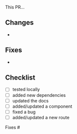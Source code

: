 This PR...

## Changes

-

## Fixes
-

## Checklist

- [ ] tested locally
- [ ] added new dependencies
- [ ] updated the docs
- [ ] added/updated a component
- [ ] fixed a bug
- [ ] added/updated a new route

Fixes #